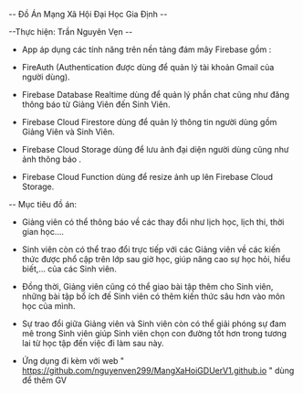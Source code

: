 -- Đồ Án Mạng Xã Hội Đại Học Gia Định --

--Thực hiện: Trần Nguyên Vẹn --

- App áp dụng các tính năng trên nền tảng đám mây Firebase gồm : 

+ FireAuth (Authentication được dùng để quản lý tài khoản Gmail của người dùng).

+ Firebase Database Realtime dùng để quản lý phần chat cũng như đăng thông báo từ Giảng Viên đến Sinh Viên.

+ Firebase Cloud Firestore dùng để quản lý thông tin người dùng gồm Giảng Viên và Sinh Viên.

+ Firebase Cloud Storage dùng để lưu ảnh đại diện người dùng cũng như ảnh thông báo .

+ Firebase Cloud Function dùng để resize ảnh up lên Firebase Cloud Storage.

-- Mục tiêu đồ án:

+	Giảng viên có thể thông báo về các thay đổi như lịch học, lịch thi, thời gian học….
 
+	Sinh viên còn có thể trao đổi trực tiếp với các Giảng viên về các kiến thức được phổ cập trên lớp sau giờ học, giúp nâng cao sự học hỏi, hiểu biết,… của các Sinh viên.
 
+ Đồng thời, Giảng viên cũng có thể giao bài tập thêm cho Sinh viên, những bài tập bổ ích đế Sinh viên có thêm kiến thức sâu hơn vào môn học của mình.
 
+	Sự trao đổi giữa Giảng viên và Sinh viên còn có thể giải phóng sự đam mê trong Sinh viên giúp Sinh viên chọn con đường tốt hơn trong tương lai từ học tập đến việc đi làm sau này.

- Ứng dụng đi kèm với web " https://github.com/nguyenven299/MangXaHoiGDUerV1.github.io " dùng để thêm GV
